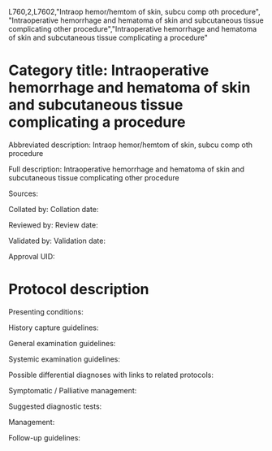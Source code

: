 L760,2,L7602,"Intraop hemor/hemtom of skin, subcu comp oth procedure", "Intraoperative hemorrhage and hematoma of skin and subcutaneous tissue complicating other procedure","Intraoperative hemorrhage and hematoma of skin and subcutaneous tissue complicating a procedure"
# Category title: Intraoperative hemorrhage and hematoma of skin and subcutaneous tissue complicating a procedure

Abbreviated description: Intraop hemor/hemtom of skin, subcu comp oth procedure

Full description: Intraoperative hemorrhage and hematoma of skin and subcutaneous tissue complicating other procedure

Sources:

Collated by:
Collation date:

Reviewed by:
Review date:

Validated by:
Validation date:

Approval UID:

# Protocol description

Presenting conditions:

History capture guidelines:

General examination guidelines:

Systemic examination guidelines:

Possible differential diagnoses with links to related protocols:

Symptomatic / Palliative management:

Suggested diagnostic tests:

Management:

Follow-up guidelines:
